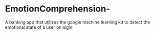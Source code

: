 # EmotionComprehension-
A banking app that utilizes the google machine learning kit to detect the emotional state of a user on login

